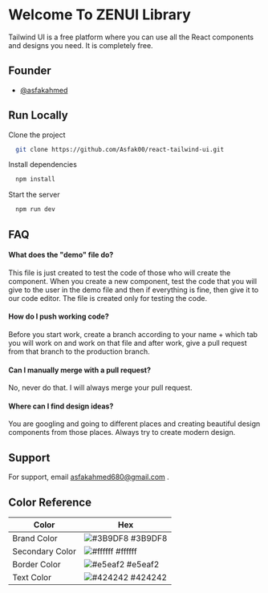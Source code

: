
# Welcome To ZENUI Library

Tailwind UI is a free platform where you can use all the React components and designs you need. It is completely free.


## Founder

- [@asfakahmed](https://www.github.com/asfak00)


## Run Locally

Clone the project

```bash
  git clone https://github.com/Asfak00/react-tailwind-ui.git
```

Install dependencies

```bash
  npm install
```

Start the server

```bash
  npm run dev
```


## FAQ

#### What does the "demo" file do?

This file is just created to test the code of those who will create the component. When you create a new component, test the code that you will give to the user in the demo file and then if everything is fine, then give it to our code editor. The file is created only for testing the code.

#### How do I push working code?

Before you start work, create a branch according to your name + which tab you will work on and work on that file and after work, give a pull request from that branch to the production branch.

#### Can I manually merge with a pull request?

No, never do that. I will always merge your pull request.

#### Where can I find design ideas?

You are googling and going to different places and creating beautiful design components from those places. Always try to create modern design.
## Support

For support, email asfakahmed680@gmail.com .

## Color Reference

| Color             | Hex                                                                |
| ----------------- | ------------------------------------------------------------------ |
| Brand Color | ![#3B9DF8](https://via.placeholder.com/10/0a192f?text=+) #3B9DF8 |
| Secondary Color | ![#ffffff](https://via.placeholder.com/10/f8f8f8?text=+) #ffffff |
| Border Color | ![#e5eaf2](https://via.placeholder.com/10/00b48a?text=+) #e5eaf2 |
| Text Color | ![#424242](https://via.placeholder.com/10/00b48a?text=+) #424242 |

